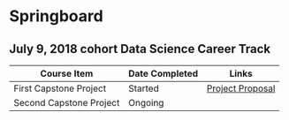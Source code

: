 # Springboard
## July 9, 2018 cohort Data Science Career Track
Course Item | Date Completed | Links 
----------- | -------------- | ----- 
First Capstone Project | Started | [Project Proposal](https://docs.google.com/document/d/1qs64wmLrV34E9YbAemrvvMxOk4ypyoNi5NLC1S6DeZQ/edit?usp=sharing)
Second Capstone Project | Ongoing | 
